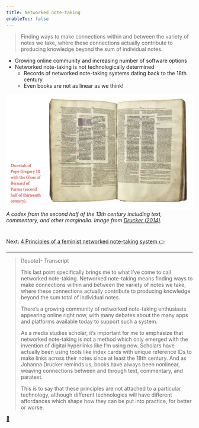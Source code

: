 ```yaml
---
title: Networked note-taking
enableToc: false
---
```



 > 
 > Finding ways to make connections within and between the variety of notes we take, where these connections actually contribute to producing knowledge beyond the sum of individual notes.

* Growing online community and increasing number of software options
* Networked note-taking is not technologically determined
  * Records of networked note-taking systems dating back to the 18th century
  * Even books are not as linear as we think!

![Screenshot 2023-04-12 at 14.10.15.png](Screenshot%202023-04-12%20at%2014.10.15.png)
*A codex from the second half of the 13th century including text, commentary, and other marginalia. Image from [Drucker (2014)](References/Drucker,%20%202014.md).* 

# 

Next: [4 Principles of a feminist networked note-taking system 👉](4%20Principles%20of%20a%20feminist%20networked%20note-taking%20system.md)

---

 > 
 > \[!quote\]- Transcript
 > 
 > This last point specifically brings me to what I’ve come to call networked note-taking. Networked note-taking means finding ways to make connections within and between the variety of notes we take, where these connections actually contribute to producing knowledge beyond the sum total of individual notes.
 > 
 > There’s a growing community of networked note-taking enthusiasts appearing online right now, with many debates about the many apps and platforms available today to support such a system.
 > 
 > As a media studies scholar, it’s important for me to emphasize that networked note-taking is not a method which only emerged with the invention of digital hyperlinks like I’m using now. Scholars have actually been using tools like index cards with unique reference IDs to make links across their notes since at least the 18th century. And as Johanna Drucker reminds us, books have always been nonlinear, weaving connections between and through text, commentary, and paratext.
 > 
 > This is to say that these principles are not attached to a particular technology, although different technologies will have different affordances which shape how they can be put into practice, for better or worse.

[📖](Four%20principles%20of%20a%20feminist%20note-taking%20methodology.md)
